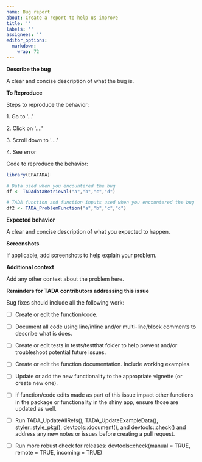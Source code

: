 ```yaml
---
name: Bug report
about: Create a report to help us improve
title: ''
labels: ''
assignees: ''
editor_options: 
  markdown: 
    wrap: 72
---
```


**Describe the bug**

A clear and concise description of what the bug is.

**To Reproduce**

Steps to reproduce the behavior:

1\. Go to '...'

2\. Click on '....'

3\. Scroll down to '....'

4\. See error

Code to reproduce the behavior:

``` r
library(EPATADA)

# Data used when you encountered the bug
df <- TADAdataRetrieval("a","b","c","d")

# TADA function and function inputs used when you encountered the bug
df2 <- TADA_ProblemFunction("a","b","c","d")
```

**Expected behavior**

A clear and concise description of what you expected to happen.

**Screenshots**

If applicable, add screenshots to help explain your problem.

**Additional context**

Add any other context about the problem here.

**Reminders for TADA contributors addressing this issue**

Bug fixes should include all the following work:

-   [ ] Create or edit the function/code.

-   [ ] Document all code using line/inline and/or multi-line/block comments
    to describe what is does.

-   [ ] Create or edit tests in tests/testthat folder to help prevent and/or 
    troubleshoot potential future issues.

-   [ ] Create or edit the function documentation. Include working
    examples.

-   [ ] Update or add the new functionality to the appropriate vignette
    (or create new one).

-   [ ] If function/code edits made as part of this issue impact other
    functions in the package or functionality in the shiny app, ensure
    those are updated as well.
    
-   [ ] Run TADA_UpdateAllRefs(), TADA_UpdateExampleData(), styler::style_pkg(),
    devtools::document(), and devtools::check() and address any new notes or 
    issues before creating a pull request.    

-   [ ] Run more robust check for releases: devtools::check(manual = TRUE, 
    remote = TRUE, incoming = TRUE)
